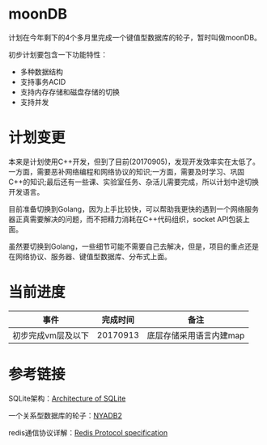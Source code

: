 # moonDB

计划在今年剩下的4个多月里完成一个键值型数据库的轮子，暂时叫做moonDB。

初步计划要包含一下功能特性：

* 多种数据结构
* 支持事务ACID
* 支持内存存储和磁盘存储的切换
* 支持并发

# 计划变更

本来是计划使用C++开发，但到了目前(20170905)，发现开发效率实在太低了。一方面，需要恶补网络编程和网络协议的知识;一方面，需要及时学习、巩固C++的知识;最后还有一些课、实验室任务、杂活儿需要完成，所以计划中途切换开发语言。

目前准备切换到Golang，因为上手比较快，可以帮助我更快的遇到一个网络服务器正真需要解决的问题，而不把精力消耗在C++代码组织，socket API包装上面。

虽然要切换到Golang，一些细节可能不需要自己去解决，但是，项目的重点还是在网络协议、服务器、键值型数据库、分布式上面。

# 当前进度

|事件|完成时间|备注|
|-|-|-|
|初步完成vm层及以下|20170913|底层存储采用语言内建map|

# 参考链接

SQLite架构：[Architecture of SQLite](http://www.sqlite.org/arch.html)

一个关系型数据库的轮子：[NYADB2](https://github.com/qw4990/NYADB2)

redis通信协议详解：[Redis Protocol specification](https://redis.io/topics/protocol)